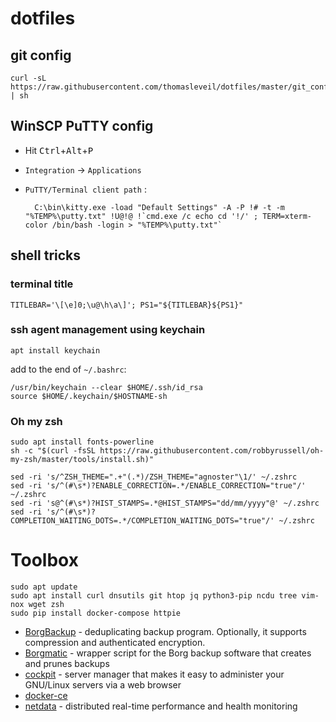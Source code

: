 # dotfiles

git config
----------

    curl -sL https://raw.githubusercontent.com/thomasleveil/dotfiles/master/git_config.sh | sh



WinSCP PuTTY config
-------------------

- Hit <kbd>Ctrl</kbd>+<kbd>Alt</kbd>+<kbd>P</kbd>
- `Integration` → `Applications`
- `PuTTY/Terminal client path` : 

        C:\bin\kitty.exe -load "Default Settings" -A -P !# -t -m "%TEMP%\putty.txt" !U@!@ !`cmd.exe /c echo cd '!/' ; TERM=xterm-color /bin/bash -login > "%TEMP%\putty.txt"`


shell tricks
------------

### terminal title 

    TITLEBAR='\[\e]0;\u@\h\a\]'; PS1="${TITLEBAR}${PS1}"
    
### ssh agent management using keychain

    apt install keychain
    
add to the end of `~/.bashrc`:

    /usr/bin/keychain --clear $HOME/.ssh/id_rsa
    source $HOME/.keychain/$HOSTNAME-sh
  
### Oh my zsh

    sudo apt install fonts-powerline
    sh -c "$(curl -fsSL https://raw.githubusercontent.com/robbyrussell/oh-my-zsh/master/tools/install.sh)"

    sed -ri 's/^ZSH_THEME=".+"(.*)/ZSH_THEME="agnoster"\1/' ~/.zshrc
    sed -ri 's/^(#\s*)?ENABLE_CORRECTION=.*/ENABLE_CORRECTION="true"/' ~/.zshrc
    sed -ri 's@^(#\s*)?HIST_STAMPS=.*@HIST_STAMPS="dd/mm/yyyy"@' ~/.zshrc
    sed -ri 's/^(#\s*)?COMPLETION_WAITING_DOTS=.*/COMPLETION_WAITING_DOTS="true"/' ~/.zshrc
    

# Toolbox

    sudo apt update
    sudo apt install curl dnsutils git htop jq python3-pip ncdu tree vim-nox wget zsh 
    sudo pip install docker-compose httpie

- [BorgBackup](https://borgbackup.readthedocs.io/en/stable/installation.html) - deduplicating backup program. Optionally, it supports compression and authenticated encryption.
- [Borgmatic](https://github.com/witten/borgmatic) - wrapper script for the Borg backup software that creates and prunes backups
- [cockpit](https://cockpit-project.org/running.html#debian) - server manager that makes it easy to administer your GNU/Linux servers via a web browser
- [docker-ce](https://docs.docker.com/install/linux/docker-ce/ubuntu/)
- [netdata](https://github.com/firehol/netdata/wiki/Installation#linux-one-liner) - distributed real-time performance and health monitoring

